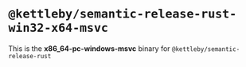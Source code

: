 # `@kettleby/semantic-release-rust-win32-x64-msvc`

This is the **x86_64-pc-windows-msvc** binary for `@kettleby/semantic-release-rust`
